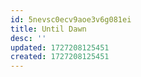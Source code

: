 ```yaml
---
id: 5nevsc0ecv9aoe3v6g081ei
title: Until Dawn
desc: ''
updated: 1727208125451
created: 1727208125451
---
```

